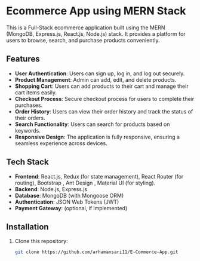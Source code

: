 # Ecommerce App using MERN Stack

This is a Full-Stack ecommerce application built using the MERN (MongoDB, Express.js, React.js, Node.js) stack. It provides a platform for users to browse, search, and purchase products conveniently.

## Features

- **User Authentication**: Users can sign up, log in, and log out securely.
- **Product Management**: Admin can add, edit, and delete products.
- **Shopping Cart**: Users can add products to their cart and manage their cart items easily.
- **Checkout Process**: Secure checkout process for users to complete their purchases.
- **Order History**: Users can view their order history and track the status of their orders.
- **Search Functionality**: Users can search for products based on keywords.
- **Responsive Design**: The application is fully responsive, ensuring a seamless experience across devices.

## Tech Stack

- **Frontend**: React.js, Redux (for state management), React Router (for routing), Bootstrap , Ant Design , Material UI (for styling).
- **Backend**: Node.js, Express.js
- **Database**: MongoDB (with Mongoose ORM)
- **Authentication**: JSON Web Tokens (JWT)
- **Payment Gateway**: (optional, if implemented)

## Installation

1. Clone this repository:

   ```bash
   git clone https://github.com/arhamansari11/E-Commerce-App.git
